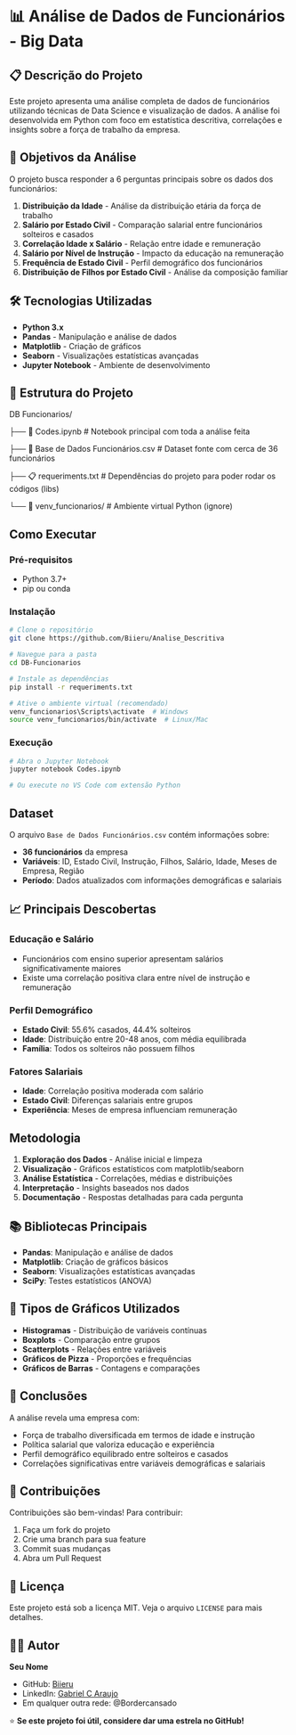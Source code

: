 # 📊 Análise de Dados de Funcionários - Big Data

## 📋 Descrição do Projeto

Este projeto apresenta uma análise completa de dados de funcionários utilizando técnicas de Data Science e visualização de dados. A análise foi desenvolvida em Python com foco em estatística descritiva, correlações e insights sobre a força de trabalho da empresa.

## 🎯 Objetivos da Análise

O projeto busca responder a 6 perguntas principais sobre os dados dos funcionários:

1. **Distribuição da Idade** - Análise da distribuição etária da força de trabalho
2. **Salário por Estado Civil** - Comparação salarial entre funcionários solteiros e casados
3. **Correlação Idade x Salário** - Relação entre idade e remuneração
4. **Salário por Nível de Instrução** - Impacto da educação na remuneração
5. **Frequência de Estado Civil** - Perfil demográfico dos funcionários
6. **Distribuição de Filhos por Estado Civil** - Análise da composição familiar

## 🛠️ Tecnologias Utilizadas

- **Python 3.x**
- **Pandas** - Manipulação e análise de dados
- **Matplotlib** - Criação de gráficos
- **Seaborn** - Visualizações estatísticas avançadas
- **Jupyter Notebook** - Ambiente de desenvolvimento

## 📁 Estrutura do Projeto

DB Funcionarios/

├── 📄 Codes.ipynb # Notebook principal com toda a análise feita

├── 📄 Base de Dados Funcionários.csv # Dataset fonte com cerca de 36 funcionários

├── 📋 requeriments.txt # Dependências do projeto para poder rodar os códigos (libs)

└── 📁 venv_funcionarios/ # Ambiente virtual Python (ignore)


## Como Executar

### Pré-requisitos
- Python 3.7+
- pip ou conda

### Instalação
```bash
# Clone o repositório
git clone https://github.com/Biieru/Analise_Descritiva

# Navegue para a pasta
cd DB-Funcionarios

# Instale as dependências
pip install -r requeriments.txt

# Ative o ambiente virtual (recomendado)
venv_funcionarios\Scripts\activate  # Windows
source venv_funcionarios/bin/activate  # Linux/Mac
```

### Execução
```bash
# Abra o Jupyter Notebook
jupyter notebook Codes.ipynb

# Ou execute no VS Code com extensão Python
```

## Dataset

O arquivo `Base de Dados Funcionários.csv` contém informações sobre:
- **36 funcionários** da empresa
- **Variáveis**: ID, Estado Civil, Instrução, Filhos, Salário, Idade, Meses de Empresa, Região
- **Período**: Dados atualizados com informações demográficas e salariais

## 📈 Principais Descobertas

###  Educação e Salário
- Funcionários com ensino superior apresentam salários significativamente maiores
- Existe uma correlação positiva clara entre nível de instrução e remuneração

###  Perfil Demográfico
- **Estado Civil**: 55.6% casados, 44.4% solteiros
- **Idade**: Distribuição entre 20-48 anos, com média equilibrada
- **Família**: Todos os solteiros não possuem filhos

###  Fatores Salariais
- **Idade**: Correlação positiva moderada com salário
- **Estado Civil**: Diferenças salariais entre grupos
- **Experiência**: Meses de empresa influenciam remuneração

##  Metodologia

1. **Exploração dos Dados** - Análise inicial e limpeza
2. **Visualização** - Gráficos estatísticos com matplotlib/seaborn
3. **Análise Estatística** - Correlações, médias e distribuições
4. **Interpretação** - Insights baseados nos dados
5. **Documentação** - Respostas detalhadas para cada pergunta

## 📚 Bibliotecas Principais

- **Pandas**: Manipulação e análise de dados
- **Matplotlib**: Criação de gráficos básicos
- **Seaborn**: Visualizações estatísticas avançadas
- **SciPy**: Testes estatísticos (ANOVA)

## 🎨 Tipos de Gráficos Utilizados

- **Histogramas** - Distribuição de variáveis contínuas
- **Boxplots** - Comparação entre grupos
- **Scatterplots** - Relações entre variáveis
- **Gráficos de Pizza** - Proporções e frequências
- **Gráficos de Barras** - Contagens e comparações

## 📝 Conclusões

A análise revela uma empresa com:
- Força de trabalho diversificada em termos de idade e instrução
- Política salarial que valoriza educação e experiência
- Perfil demográfico equilibrado entre solteiros e casados
- Correlações significativas entre variáveis demográficas e salariais

## 🤝 Contribuições

Contribuições são bem-vindas! Para contribuir:
1. Faça um fork do projeto
2. Crie uma branch para sua feature
3. Commit suas mudanças
4. Abra um Pull Request

## 📄 Licença

Este projeto está sob a licença MIT. Veja o arquivo `LICENSE` para mais detalhes.

## 👨‍💻 Autor

**Seu Nome**
- GitHub: [Biieru](https://github.com/Biieru)
- LinkedIn: [Gabriel C Araujo](https://linkedin.com/in/GabrielCAraujo)
- Em qualquer outra rede: @Bordercansado

⭐ **Se este projeto foi útil, considere dar uma estrela no GitHub!**
